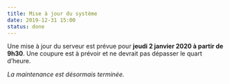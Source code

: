 ```yaml
---
title: Mise à jour du système
date: 2019-12-31 15:00
status: done
---
```


Une mise à jour du serveur est prévue pour **jeudi 2 janvier 2020 à partir de
9h30**. Une coupure est à prévoir et ne devrait pas dépasser le quart d’heure.

_La maintenance est désormais terminée._
